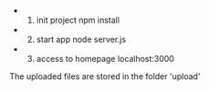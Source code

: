 - 1. init project
npm install

- 2. start app
node server.js

- 3. access to homepage
localhost:3000

The uploaded files are stored in the folder 'upload'